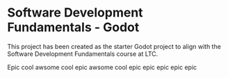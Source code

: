 # Software Development Fundamentals - Godot

This project has been created as the starter Godot project to align with the Software Development Fundamentals course at LTC.

Epic cool awsome cool epic awsome cool epic epic epic epic epic 
